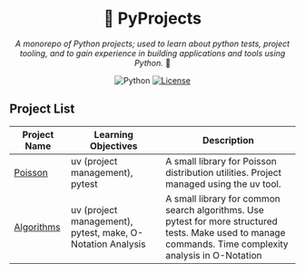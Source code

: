 <div align="center">

# 🐍 PyProjects

*A monorepo of Python projects; used to learn about python tests, project tooling, and to gain experience in building applications and tools using Python.* 🚀

![Python](https://img.shields.io/badge/python-3.9%2B-blue)
[![License](https://img.shields.io/github/license/rezarajan/pyprojects)](https://github.com/rezarajan/pyprojects/blob/main/LICENSE)

</div>

## Project List

| Project Name | Learning Objectives | Description |
|--------------|------|-------------|
| [Poisson](https://github.com/rezarajan/pyprojects/tree/main/pyprojects/poisson) | uv (project management), pytest | A small library for Poisson distribution utilities. Project managed using the uv tool. |
| [Algorithms](https://github.com/rezarajan/pyprojects/tree/main/pyprojects/algorithms) | uv (project management), pytest, make, O-Notation Analysis | A small library for common search algorithms. Use pytest for more structured tests. Make used to manage commands. Time complexity analysis in O-Notation |

